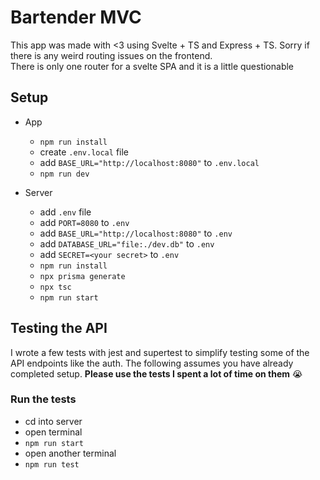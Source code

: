 # Bartender MVC
This app was made with <3 using Svelte + TS and Express + TS. Sorry if there is any weird routing issues on the frontend.<br/>
There is only one router for a svelte SPA and it is a little questionable
## Setup
* App
  * ```npm run install```
  * create `.env.local` file
  * add `BASE_URL="http://localhost:8080"` to `.env.local`
  * `npm run dev`
  
* Server
  * add `.env` file
  * add `PORT=8080` to `.env`
  * add `BASE_URL="http://localhost:8080"` to `.env`
  * add `DATABASE_URL="file:./dev.db"` to `.env`
  * add `SECRET=<your secret>` to `.env`
  * `npm run install`
  * `npx prisma generate`
  * `npx tsc`
  * `npm run start`

## Testing the API
I wrote a few tests with jest and supertest to simplify testing some of the API endpoints like the auth.
The following assumes you have already completed setup. **Please use the tests I spent a lot of time on them** 😭
### Run the tests
* cd into server
* open terminal
* `npm run start`
* open another terminal
* `npm run test`




